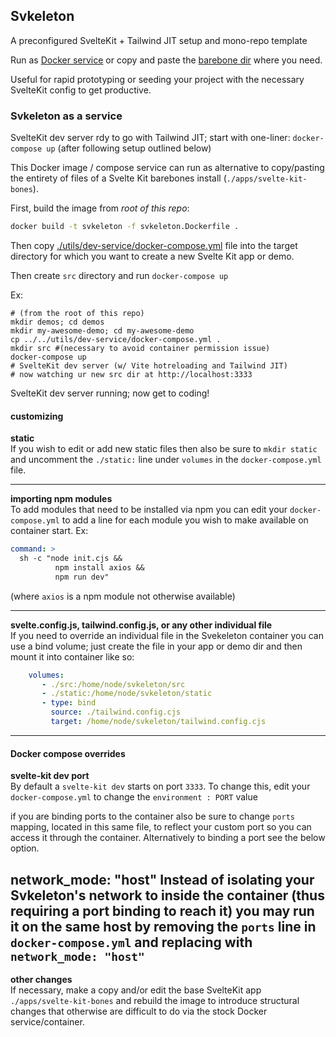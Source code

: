 ## Svkeleton

A preconfigured SvelteKit + Tailwind JIT setup and mono-repo template

Run as [Docker service](#svkeleton-as-a-service) or copy and paste the [barebone dir] where you need. 

Useful for rapid prototyping or seeding your project with the necessary SvelteKit config to get productive. 


### Svkeleton as a service

SvelteKit dev server rdy to go with Tailwind JIT; start with one-liner: `docker-compose up` (after following setup outlined below)

This Docker image / compose service can run as alternative to copy/pasting the entirety of files of a Svelte Kit barebones install (`./apps/svelte-kit-bones`).     

First, build the image from *root of this repo*: 

```bash
docker build -t svkeleton -f svkeleton.Dockerfile .
```

Then copy [./utils/dev-service/docker-compose.yml] file into the target directory for which you want to create a new Svelte Kit app or demo.  

Then create `src` directory and run `docker-compose up`

Ex: 

```
# (from the root of this repo)
mkdir demos; cd demos
mkdir my-awesome-demo; cd my-awesome-demo
cp ../../utils/dev-service/docker-compose.yml .
mkdir src #(necessary to avoid container permission issue)
docker-compose up
# SvelteKit dev server (w/ Vite hotreloading and Tailwind JIT)
# now watching ur new src dir at http://localhost:3333
```

SvelteKit dev server running; now get to coding! 

#### customizing

**static**  
If you wish to edit or add new static files then also be sure to `mkdir static` and uncomment the `./static:` line under `volumes` in the `docker-compose.yml` file. 

---

**importing npm modules**  
To add modules that need to be installed via npm you can edit your `docker-compose.yml` to add a line for each module you wish to make available on container start. Ex: 
```yml
command: >
  sh -c "node init.cjs && 
          npm install axios &&
          npm run dev"       
```
(where `axios` is a npm module not otherwise available)

---


**svelte.config.js, tailwind.config.js, or any other individual file**  
If you need to override an individual file in the Svekeleton container you can use a bind volume; just create the file in your app or demo dir and then mount it into container like so: 
```yml
    volumes:
       - ./src:/home/node/svkeleton/src
       - ./static:/home/node/svkeleton/static
       - type: bind 
         source: ./tailwind.config.cjs
         target: /home/node/svkeleton/tailwind.config.cjs
```
---

#### Docker compose overrides

**svelte-kit dev port**  
By default a `svelte-kit dev` starts on port `3333`.  To change this, edit your `docker-compose.yml` to change the `environment : PORT` value 

if you are binding ports to the container also be sure to change `ports` mapping, located in this same file, to reflect your custom port so you can access it through the container.   Alternatively to binding a port see the below option. 

**network_mode: "host"**
Instead of isolating your Svkeleton's network to inside the container (thus requiring a port binding to reach it) you may run it on the same host by removing the `ports` line in `docker-compose.yml` and replacing with `network_mode: "host"`
---

**other changes**  
If necessary, make a copy and/or edit the base SvelteKit app `./apps/svelte-kit-bones` and rebuild the image to introduce structural changes that otherwise are difficult to do via the stock Docker service/container.


[Docker service]:/utils/dev-service/README.md
[barebone dir]:/apps/svelte-kit-bones/README.md
[./utils/dev-service/docker-compose.yml]:./utils/dev-service/docker-compose.yml